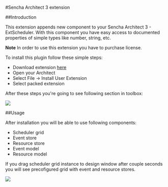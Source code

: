 #Sencha Architect 3 extension

##Introduction

This extension appends new component to your Sencha Architect 3 - ExtScheduler. With this component you have easy access 
to documented properties of simple types like number, string, etc.

**Note** In order to use this extension you have to purchase license.


To install this plugin follow these simple steps:

* Download extension [here](http://www.bryntum.com")
* Open your Architect
* Select File -> Install User Extension
* Select packed extension

After these steps you're going to see following section in toolbox: 

![](../doc/doc-resources/scheduler/images/installed.png)

##Usage

After installation you will be able to use following components:

* Scheduler grid
* Event store
* Resource store
* Event model
* Resource model

If you drag scheduler grid instance to design window after couple seconds you will see precofigured grid with event
and resource stores.

![](../doc/doc-resources/scheduler/images/scheduler.png)

